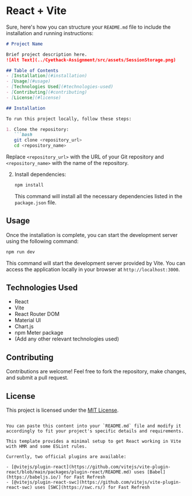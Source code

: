 # React + Vite

Sure, here's how you can structure your `README.md` file to include the installation and running instructions:

```markdown
# Project Name

Brief project description here.
![Alt Text](../Cyethack-Assignment/src/assets/SessionStorage.png)

## Table of Contents
- [Installation](#installation)
- [Usage](#usage)
- [Technologies Used](#technologies-used)
- [Contributing](#contributing)
- [License](#license)

## Installation

To run this project locally, follow these steps:

1. Clone the repository:
   ```bash
   git clone <repository_url>
   cd <repository_name>
   ```

   Replace `<repository_url>` with the URL of your Git repository and `<repository_name>` with the name of the repository.

2. Install dependencies:
   ```bash
   npm install
   ```

   This command will install all the necessary dependencies listed in the `package.json` file.

## Usage

Once the installation is complete, you can start the development server using the following command:

```bash
npm run dev
```

This command will start the development server provided by Vite. You can access the application locally in your browser at `http://localhost:3000`.

## Technologies Used

- React
- Vite
- React Router DOM
- Material UI
- Chart.js
- npm Meter package
- (Add any other relevant technologies used)

## Contributing

Contributions are welcome! Feel free to fork the repository, make changes, and submit a pull request.

## License

This project is licensed under the [MIT License](LICENSE).
```

You can paste this content into your `README.md` file and modify it accordingly to fit your project's specific details and requirements.

This template provides a minimal setup to get React working in Vite with HMR and some ESLint rules.

Currently, two official plugins are available:

- [@vitejs/plugin-react](https://github.com/vitejs/vite-plugin-react/blob/main/packages/plugin-react/README.md) uses [Babel](https://babeljs.io/) for Fast Refresh
- [@vitejs/plugin-react-swc](https://github.com/vitejs/vite-plugin-react-swc) uses [SWC](https://swc.rs/) for Fast Refresh
